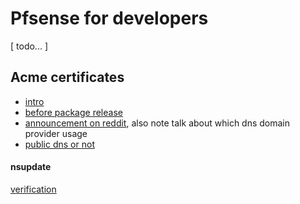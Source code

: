 # Pfsense for developers

[ todo... ]



## Acme certificates

- [intro](https://forum.pfsense.org/index.php?topic=101186.msg690315#msg690315)
- [before package release](https://forum.pfsense.org/index.php?topic=109877.0)
- [announcement on reddit](https://www.reddit.com/r/PFSENSE/comments/5rws4x/lets_encrypt_acme_package_now_available_for/), also note talk about which dns domain provider usage
- [public dns or not](https://www.reddit.com/r/PFSENSE/comments/5rh1g0/lets_encrypt_acme_package_will_be_available_for/dd8h8zm/?context=10000)

#### nsupdate
[verification](https://www.reddit.com/r/PFSENSE/comments/5sci6b/acme_nsupdate_an_adventure/)
